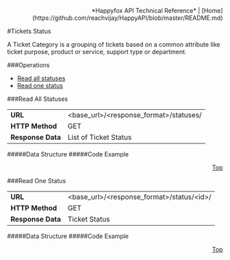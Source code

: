  <p align="right">*Happyfox API Technical Reference* | [Home](https://github.com/reachvijay/HappyAPI/blob/master/README.md)</p>
#Tickets Status

A Ticket Category is a grouping of tickets based on a common attribute like ticket purpose, product or service, support type or department.

<div id="operations"></div>
###Operations

* [Read all statuses](#read-all-statuses)
* [Read one status](#read-one-status)

###Read All Statuses

<table><tr>
			<td>
				<b>URL</b>
			</td>
			<td>
				&lt;base_url&gt;/&lt;response_format&gt;/statuses/
			</td>
		</tr>
		<tr>
			<td>
				<b>HTTP Method</b>
			</td>
			<td>
				GET
			</td>
		</tr>
		<tr>
			<td>
				<b>Response Data</b>
			</td>
			<td>
				List of Ticket
				Status
			</td>
		</tr>
	</table>

#####Data Structure
#####Code Example
<p align="right"><a href="#operations">Top</a></p>
###Read One Status

<table><tr>
			<td>
				<b>URL</b>
			</td>
			<td>
				&lt;base_url&gt;/&lt;response_format&gt;/status/&lt;id&gt;/
			</td>
		</tr>
		<tr>
			<td>
				<b>HTTP Method</b>
			</td>
			<td>
				GET
			</td>
		</tr>
		<tr>
			<td>
				<b>Response Data</b>
			</td>
			<td>
				Ticket
				Status
			</td>
		</tr>
	</table>

#####Data Structure
#####Code Example

<p align="right"><a href="#operations">Top</a></p>